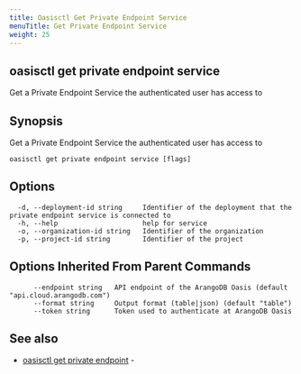 ```yaml
---
title: Oasisctl Get Private Endpoint Service
menuTitle: Get Private Endpoint Service
weight: 25
---
```

## oasisctl get private endpoint service

Get a Private Endpoint Service the authenticated user has access to

## Synopsis
Get a Private Endpoint Service the authenticated user has access to

```
oasisctl get private endpoint service [flags]
```

## Options
```
  -d, --deployment-id string     Identifier of the deployment that the private endpoint service is connected to
  -h, --help                     help for service
  -o, --organization-id string   Identifier of the organization
  -p, --project-id string        Identifier of the project
```

## Options Inherited From Parent Commands
```
      --endpoint string   API endpoint of the ArangoDB Oasis (default "api.cloud.arangodb.com")
      --format string     Output format (table|json) (default "table")
      --token string      Token used to authenticate at ArangoDB Oasis
```

## See also
* [oasisctl get private endpoint](get-private-endpoint.md)	 - 

